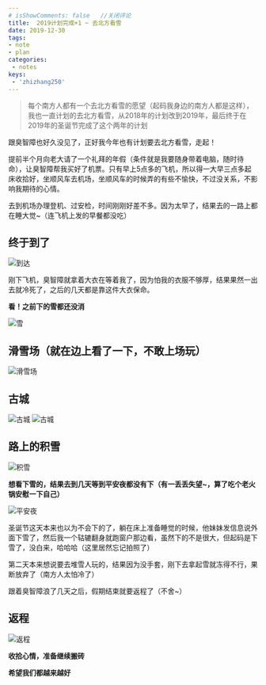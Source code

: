 ```yaml
---
# isShowComments: false   //关闭评论
title:  2019计划完成+1 ~ 去北方看雪
date: 2019-12-30
tags:
- note
- plan
categories: 
 - notes
keys:
 - 'zhizhang250'
---
```


> 每个南方人都有一个去北方看雪的愿望（起码我身边的南方人都是这样），我也一直计划的去北方看雪，从2018年的计划改到2019年，最后终于在2019年的圣诞节完成了这个两年的计划

跟臭智障也好久没见了，正好我今年也有计划要去北方看雪，走起！

提前半个月向老大请了一个礼拜的年假（条件就是我要随身带着电脑，随时待命），让臭智障帮我买好了机票。只有早上5点多的飞机，所以得一大早三点多起床收拾好，坐顺风车去机场，坐顺风车的时候弄的有些不愉快，不过没关系，不影响我期待的心情。

去到机场办理登机、过安检，时间刚刚好差不多。因为太早了，结果去的一路上都在睡大觉~（连飞机上发的早餐都没吃）

## 终于到了

![到达](/blog/2-1.jpg "到达")

刚下飞机，臭智障就拿着大衣在等着我了，因为怕我的衣服不够厚，结果果然一出去就冷死了，之后的几天都是靠这件大衣保命。

**看！之前下的雪都还没消**

![雪](/blog/2-2.jpg "雪")

## 滑雪场（就在边上看了一下，不敢上场玩）

![滑雪场](/blog/2-3.jpg "滑雪场")

## 古城

![古城](/blog/2-5.jpg "古城")
![古城](/blog/2-4.jpg "古城")

## 路上的积雪

![积雪](/blog/2-6.jpg "积雪")


**想看下雪的，结果去到几天等到平安夜都没有下（有一丢丢失望~，算了吃个老火锅安慰一下自己）**

![平安夜](/blog/2-7.jpg "平安夜") 

圣诞节这天本来也以为不会下的了，躺在床上准备睡觉的时候，他妹妹发信息说外面下雪了，然后我一个轱辘翻身就跑窗户那边看，虽然下的不是很大，但起码是下雪了，没白来，哈哈哈（这里居然忘记拍照了）

第二天本来想说要去堆雪人玩的，结果因为没手套，刚下去拿起雪就冻得不行，果断放弃了（南方人太怕冷了）

跟着臭智障浪了几天之后，假期结束就要返程了（不舍~）

## 返程

![返程](/blog/2-8.jpg "返程")

**收拾心情，准备继续搬砖**

**希望我们都越来越好**